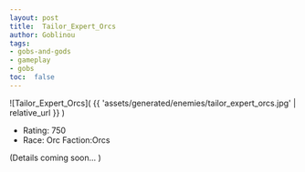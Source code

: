 ```yaml
---
layout: post
title:  Tailor_Expert_Orcs
author: Goblinou
tags:
- gobs-and-gods
- gameplay
- gobs
toc:  false
---
```


![Tailor_Expert_Orcs]( {{ 'assets/generated/enemies/tailor_expert_orcs.jpg' | relative_url }} )
- Rating: 750
- Race: Orc  Faction:Orcs

(Details coming soon... )